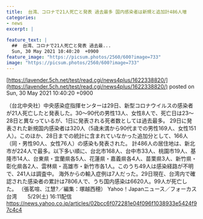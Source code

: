 ```yaml
---
title:  台湾、コロナで21人死亡と発表 過去最多 国内感染者は新規と追加計486人増  
categories:
- news
excerpt: |
  
feature_text: |
  ##  台湾、コロナで21人死亡と発表 過去最...
  Sun, 30 May 2021 10:40:20  +0900
feature_image: "https://picsum.photos/2560/600?image=733"
image: "https://picsum.photos/2560/600?image=733"
---
```


[https://lavender.5ch.net/test/read.cgi/news4plus/1622338820/](https://lavender.5ch.net/test/read.cgi/news4plus/1622338820/)
posted on Sun, 30 May 2021 10:40:20  +0900

<!--more-->

（台北中央社）中央感染症指揮センターは29日、新型コロナウイルスの感染者が21人死亡したと発表した。30〜90代の男性13人、女性8人で、死亡日は23〜28日と異なっているが、1日に発表される死者数としては過去最多。 29日に発表された新規国内感染者は320人（5歳未満から90代までの男性169人、女性151人）。このほか、28日までの統計に含まれていなかった追加分として、166人（同・男性90人、女性76人）の感染も発表された。 計486人の居住地は、新北市が224人で最多。以下多い順に、台北市168人、台中市33人、桃園市19人、基隆市14人、台東県・宜蘭県各5人、花蓮県・嘉義県各4人、苗栗県3人、新竹県・彰化県各2人、雲林県・高雄市・新竹市各1人。このうち49人は感染経路が不明で、241人は調査中。 海外からの輸入症例は7人だった。29日現在、台湾内で確認された感染者の累計は7806人で、うち国内感染は6620人。99人が死亡した。 （張茗喧、江慧?／編集：塚越西穂） Yahoo！Japanニュース／フォーカス台湾　　5/29(土) 16:11配信 https://news.yahoo.co.jp/articles/02bcc6f072281e04f096f1038933e5424f97c4c4
